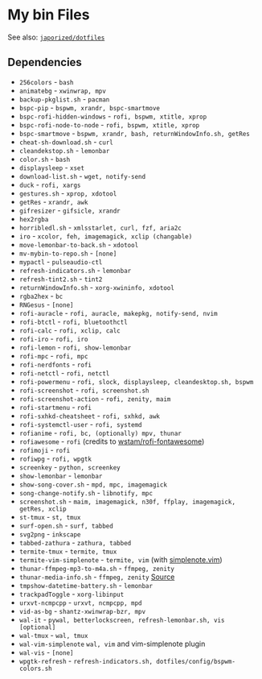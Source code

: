 # My bin Files

See also: [`japorized/dotfiles`](https://gitlab.com/japorized/dotfiles)

## Dependencies

* `256colors` - `bash`
* `animatebg` - `xwinwrap, mpv`
* `backup-pkglist.sh` - `pacman`
* `bspc-pip` - `bspwm, xrandr, bspc-smartmove`
* `bspc-rofi-hidden-windows` - `rofi, bspwm, xtitle, xprop`
* `bspc-rofi-node-to-node` - `rofi, bspwm, xtitle, xprop`
* `bspc-smartmove` - `bspwm, xrandr, bash, returnWindowInfo.sh, getRes`
* `cheat-sh-download.sh` - `curl`
* `cleandekstop.sh` - `lemonbar`
* `color.sh` - `bash`
* `displaysleep` - `xset`
* `download-list.sh` - `wget, notify-send`
* `duck` - `rofi, xargs`
* `gestures.sh` - `xprop, xdotool`
* `getRes` - `xrandr, awk`
* `gifresizer` - `gifsicle, xrandr`
* `hex2rgba`
* `horribledl.sh` - `xmlsstarlet, curl, fzf, aria2c`
* `iro` - `xcolor, feh, imagemagick, xclip (changable)`
* `move-lemonbar-to-back.sh` - `xdotool`
* `mv-mybin-to-repo.sh` - `[none]`
* `mypactl` - `pulseaudio-ctl`
* `refresh-indicators.sh` - `lemonbar`
* `refresh-tint2.sh` - `tint2`
* `returnWindowInfo.sh` - `xorg-xwininfo, xdotool`
* `rgba2hex` - `bc`
* `RNGesus` - `[none]`
* `rofi-auracle` - `rofi, auracle, makepkg, notify-send, nvim`
* `rofi-btctl` - `rofi, bluetoothctl`
* `rofi-calc` - `rofi, xclip, calc`
* `rofi-iro` - `rofi, iro`
* `rofi-lemon` - `rofi, show-lemonbar`
* `rofi-mpc` - `rofi, mpc`
* `rofi-nerdfonts` - `rofi`
* `rofi-netctl` - `rofi, netctl`
* `rofi-powermenu` - `rofi, slock, displaysleep, cleandesktop.sh, bspwm`
* `rofi-screenshot` - `rofi, screenshot.sh`
* `rofi-screenshot-action` - `rofi, zenity, maim`
* `rofi-startmenu` - `rofi`
* `rofi-sxhkd-cheatsheet` - `rofi, sxhkd, awk`
* `rofi-systemctl-user` - `rofi, systemd`
* `rofianime` - `rofi, bc, (optionally) mpv, thunar`
* `rofiawesome` - `rofi` (credits to [wstam/rofi-fontawesome](https://github.com/wstam88/rofi-fontawesome))
* `rofimoji` - `rofi`
* `rofiwpg` - `rofi, wpgtk`
* `screenkey` - `python, screenkey`
* `show-lemonbar` - `lemonbar`
* `show-song-cover.sh` - `mpd, mpc, imagemagick`
* `song-change-notify.sh` - `libnotify, mpc`
* `screenshot.sh` - `maim, imagemagick, n30f, ffplay, imagemagick, getRes, xclip`
* `st-tmux` - `st, tmux`
* `surf-open.sh` - `surf, tabbed`
* `svg2png` - `inkscape`
* `tabbed-zathura` - `zathura, tabbed`
* `termite-tmux` - `termite, tmux`
* `termite-vim-simplenote` - `termite, vim` (with [simplenote.vim](https://github.com/mrtazz/simplenote.vim))
* `thunar-ffmpeg-mp3-to-m4a.sh` - `ffmpeg, zenity`
* `thunar-media-info.sh` - `ffmpeg, zenity` [Source](https://github.com/cytopia/thunar-custom-actions)
* `tmpshow-datetime-battery.sh` - `lemonbar`
* `trackpadToggle` - `xorg-libinput`
* `urxvt-ncmpcpp` - `urxvt, ncmpcpp, mpd`
* `vid-as-bg` - `shantz-xwinwrap-bzr, mpv`
* `wal-it` - `pywal, betterlockscreen, refresh-lemonbar.sh, vis [optional]`
* `wal-tmux` - `wal, tmux`
* `wal-vim-simplenote` `wal, vim` and vim-simplenote plugin
* `wal-vis` - `[none]`
* `wpgtk-refresh` - `refresh-indicators.sh, dotfiles/config/bspwm-colors.sh`
